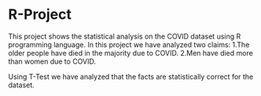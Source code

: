 # R-Project
This project shows the statistical analysis on the COVID dataset using R programming language.
In this project we have analyzed two claims:
1.The older people have died in the majority due to COVID.
2.Men have died more than women due to COVID.

Using T-Test we have analyzed that the facts are statistically correct for the dataset.
